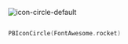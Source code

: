![icon-circle-default](https://github.com/powerhome/playbook/assets/92755007/d5de652d-ff9e-4b54-b55e-a3bf58d7cb23)

```swift

PBIconCircle(FontAwesome.rocket)

```
